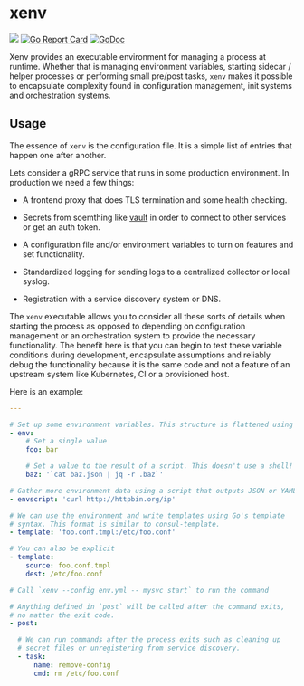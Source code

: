 # xenv

[![](https://travis-ci.org/ionrock/xenv.svg?branch=master)](https://travis-ci.org/ionrock/xenv)
[![Go Report Card](https://goreportcard.com/badge/github.com/ionrock/xenv)](https://goreportcard.com/report/github.com/ionrock/xenv)
[![GoDoc](https://godoc.org/github.com/ionrock/xenv?status.svg)](https://godoc.org/github.com/ionrock/xenv)


Xenv provides an executable environment for managing a process at
runtime. Whether that is managing environment variables, starting
sidecar / helper processes or performing small pre/post tasks, `xenv`
makes it possible to encapsulate complexity found in configuration
management, init systems and orchestration systems.

## Usage

The essence of `xenv` is the configuration file. It is a simple list
of entries that happen one after another.

Lets consider a gRPC service that runs in some production
environment. In production we need a few things:

 - A frontend proxy that does TLS termination and some health checking.

 - Secrets from soemthing like [vault](https://www.vaultproject.io/)
   in order to connect to other services or get an auth token.

 - A configuration file and/or environment variables to turn on
   features and set functionality.

 - Standardized logging for sending logs to a centralized collector or
   local syslog.

 - Registration with a service discovery system or DNS.

The `xenv` executable allows you to consider all these sorts of
details when starting the process as opposed to depending on
configuration management or an orchestration system to provide the
necessary functionality. The benefit here is that you can begin to
test these variable conditions during development, encapsulate
assumptions and reliably debug the functionality because it is the
same code and not a feature of an upstream system like Kubernetes, CI
or a provisioned host.

Here is an example:
```yaml
---

# Set up some environment variables. This structure is flattened using `_` between levels.
- env:
    # Set a single value
    foo: bar

    # Set a value to the result of a script. This doesn't use a shell!
    baz: '`cat baz.json | jq -r .baz`'

# Gather more environment data using a script that outputs JSON or YAML
- envscript: 'curl http://httpbin.org/ip'

# We can use the environment and write templates using Go's template
# syntax. This format is similar to consul-template.
- template: 'foo.conf.tmpl:/etc/foo.conf'

# You can also be explicit
- template:
    source: foo.conf.tmpl
    dest: /etc/foo.conf

# Call `xenv --config env.yml -- mysvc start` to run the command

# Anything defined in `post` will be called after the command exits,
# no matter the exit code.
- post:

  # We can run commands after the process exits such as cleaning up
  # secret files or unregistering from service discovery.
  - task:
      name: remove-config
      cmd: rm /etc/foo.conf
```
